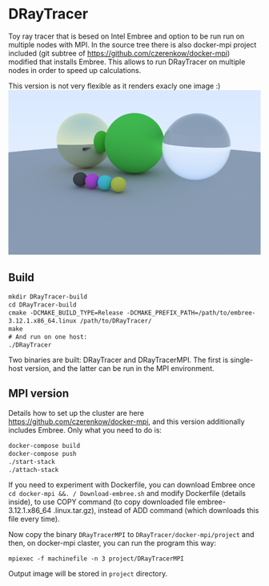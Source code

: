 # DRayTracer
Toy ray tracer that is besed on Intel Embree and option to be run run on multiple nodes with MPI.
In the source tree there is also docker-mpi project included (git subtree of https://github.com/czerenkow/docker-mpi) modified that installs Embree. This allows to run DRayTracer on multiple nodes in order to speed up calculations.

This version is not very flexible as it renders exacly one image :)
![Renderer output](/doc/output.png)


## Build
```
mkdir DRayTracer-build
cd DRayTracer-build
cmake -DCMAKE_BUILD_TYPE=Release -DCMAKE_PREFIX_PATH=/path/to/embree-3.12.1.x86_64.linux /path/to/DRayTracer/
make
# And run on one host:
./DRayTracer
```
Two binaries are built: DRayTracer and DRayTracerMPI. The first is single-host version, and the latter can be run in the MPI environment.

## MPI version
Details how to set up the cluster are here https://github.com/czerenkow/docker-mpi, and this version additionally includes Embree. Only what you need to do is:
```
docker-compose build
docker-compose push
./start-stack
./attach-stack
```
If you need to experiment with Dockerfile, you can download Embree once `cd docker-mpi &&. / Download-embree.sh` and modify Dockerfile (details inside), to use COPY command (to copy downloaded file embree-3.12.1.x86_64 .linux.tar.gz), instead of ADD command (which downloads this file every time).

Now copy the binary `DRayTracerMPI` to `DRayTracer/docker-mpi/project` and then, on docker-mpi claster, you can run the program this way:
```
mpiexec -f machinefile -n 3 project/DRayTracerMPI
```
Output image will be stored in `project` directory.


